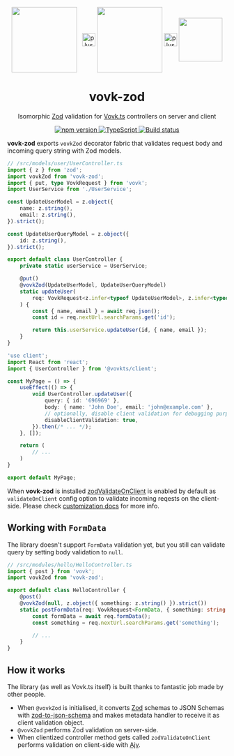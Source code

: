 <p align="middle">
<a href="https://github.com/finom/vovk"><img valign="middle" src="https://github.com/finom/vovk/assets/1082083/86bfbbbb-3600-435b-a74c-c07bd0c4af4b" height="150" /></a> &nbsp;&nbsp;<img valign="middle" alt="plus" src="https://github.com/finom/vovk-zod/assets/1082083/50a15051-51a8-4f9b-a251-e4376576f9e7" width="30" /> <a href="https://zod.dev/"><img valign="middle" src="https://github.com/finom/vovk-zod/assets/1082083/308ef538-43b5-4ea5-ab1e-a660b4e21b65"  height="150" /></a> <img valign="middle" alt="plus" src="https://github.com/finom/vovk-zod/assets/1082083/50a15051-51a8-4f9b-a251-e4376576f9e7" width="30" /> <a href="https://ajv.js.org/"><img valign="middle" src="https://github.com/finom/vovk-zod/assets/1082083/0165a210-aba2-461a-ba02-37350f09cd23" height="100" /></a>
</p>
<h1 align="center">vovk-zod</h1>
<p align="center">Isomorphic <a href="https://zod.dev/">Zod</a> validation for <a href="https://github.com/finom/vovk">Vovk.ts</a> controllers on server and client</p>
<p align="center">
  <a href="https://badge.fury.io/js/vovk-zod">
    <img src="https://badge.fury.io/js/vovk-zod.svg" alt="npm version" />
  </a>
  <a href="http://www.typescriptlang.org/">
    <img src="https://img.shields.io/badge/%3C%2F%3E-TypeScript-%230074c1.svg" alt="TypeScript" />
  </a>
  <a href="https://github.com/finom/vovk-zod/actions">
    <img src="https://github.com/finom/vovk-zod/actions/workflows/main.yml/badge.svg" alt="Build status" />
  </a>
</p>



**vovk-zod** exports `vovkZod` decorator fabric that validates request body and incoming query string with Zod models.

```ts
// /src/models/user/UserController.ts
import { z } from 'zod';
import vovkZod from 'vovk-zod';
import { put, type VovkRequest } from 'vovk';
import UserService from './UserService';

const UpdateUserModel = z.object({
    name: z.string(),
    email: z.string(),
}).strict();

const UpdateUserQueryModel = z.object({
    id: z.string(),
}).strict();

export default class UserController {
    private static userService = UserService;

    @put()
    @vovkZod(UpdateUserModel, UpdateUserQueryModel)
    static updateUser(
        req: VovkRequest<z.infer<typeof UpdateUserModel>, z.infer<typeof UpdateUserQueryModel>>
    ) {
        const { name, email } = await req.json();
        const id = req.nextUrl.searchParams.get('id');

        return this.userService.updateUser(id, { name, email });
    }
}

```


```ts
'use client';
import React from 'react';
import { UserController } from '@vovkts/client';

const MyPage = () => {
    useEffect(() => {
        void UserController.updateUser({
            query: { id: '696969' },
            body: { name: 'John Doe', email: 'john@example.com' },
            // optionally, disable client validation for debugging purpose
            disableClientValidation: true, 
        }).then(/* ... */);
    }, []);

    return (
        // ...
    )
}

export default MyPage;
```

When **vovk-zod** is installed [zodValidateOnClient](https://github.com/finom/vovk-zod/blob/main/zodValidateOnClient.ts) is enabled by default as `validateOnClient` config option to validate incoming reqests on the client-side. Please check [customization docs](https://docs.vovk.dev/docs/customization) for more info.

## Working with `FormData`

The library doesn't support `FormData` validation yet, but you still can validate query by setting body validation to `null`.

```ts
// /src/modules/hello/HelloController.ts
import { post } from 'vovk';
import vovkZod from 'vovk-zod';

export default class HelloController {
    @post()
    @vovkZod(null, z.object({ something: z.string() }).strict())
    static postFormData(req: VovkRequest<FormData, { something: string }>) {
        const formData = await req.formData();
        const something = req.nextUrl.searchParams.get('something');

        // ...
    }
}
```

## How it works

The library (as well as Vovk.ts itself) is built thanks to fantastic job made by other people.

- When `@vovkZod` is initialised, it converts [Zod](https://zod.dev/) schemas to JSON Schemas with [zod-to-json-schema](https://www.npmjs.com/package/zod-to-json-schema) and makes metadata handler to receive it as client validation object.
- `@vovkZod` performs Zod validation on server-side.
- When clientized controller method gets called `zodValidateOnClient` performs validation on client-side with [Ajv](https://ajv.js.org/).